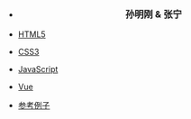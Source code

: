 <!-- docs/_sidebar.md -->

* <h3 style="text-align: center">孙明刚 & 张宁</h3>

* [HTML5](html/ "HTML页面知识库")
* [CSS3](css/ "CSS3职业吗知识库")
* [JavaScript](js/ "JS页面知识库")
* [Vue](vue/ "Vue页面知识库")
* [参考例子](NeteaseCloudMusic/ "网易云API")
